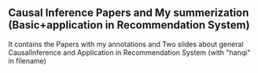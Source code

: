 ## Causal Inference Papers and My summerization (Basic+application in Recommendation System)


It contains the Papers with my annotations and Two slides about general CausalInference and Application in Recommendation System (with "hanqi" in filename)
